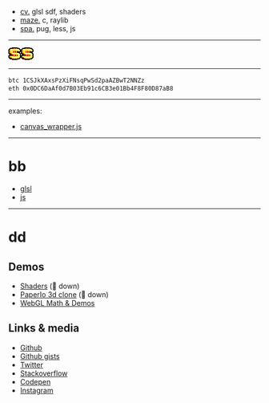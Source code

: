 - [cv.](https://tynroar.netlify.app/) glsl sdf, shaders
- [maze.](https://tynroar-maze.netlify.app/) c, raylib
- [spa.](https://tynroar-brume2303.netlify.app/) pug, less, js


---

![$](index.png)![$](index.png)![$](index.png)

---

```
btc 1CSJkXAxsPzXiFNsqPwSd2paAZBwT2NNZz
eth 0x0DC6DaAf0d7B03Eb91c6CB3e01Bb4F8F80D87aB8
```

---

examples:

- [canvas_wrapper.js](https://github.com/unbrumed/lib/blob/main/canvas_wrapper.js)

---

# bb

- [glsl](https://github.com/unbrumed/avatar/blob/main/src/glsl/iquilezles-raymarch.glsl)
- [js](https://github.com/unbrumed/lib/blob/main/canvas_wrapper.js)

---

# dd

## Demos
- [Shaders](http://www.tynrare.net/apps/experiments/shaders/) (🔴 down)
- [PaperIo 3d clone](http://www.tynrare.net/apps/demos/a/) (🔴 down)
- [WebGL Math & Demos](https://flamboyant-brown-41a2d9.netlify.app/)

## Links & media

- [Github](https://github.com/tynrare)
- [Github gists](https://gist.github.com/tynrare)
- [Twitter](https://twitter.com/tynrare)
- [Stackoverflow](https://stackoverflow.com/users/7829041)
- [Codepen](https://codepen.io/tynrare)
- [Instagram](https://www.instagram.com/tyndustre/)


